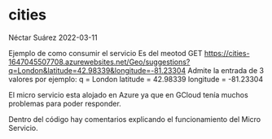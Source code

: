 # cities
Néctar Suárez 2022-03-11

Ejemplo de como consumir el servicio
Es del meotod GET
https://cities-1647045507708.azurewebsites.net/Geo/suggestions?q=London&latitude=42.98339&longitude=-81.23304
Admite la entrada de 3 valores
por ejemplo:
q         = London
latitude  = 42.98339
longitude = -81.23304

El micro servicio esta alojado en Azure ya que en GCloud tenía muchos problemas para poder responder.

Dentro del código hay comentarios explicando el funcionamiento del Micro Servicio.
